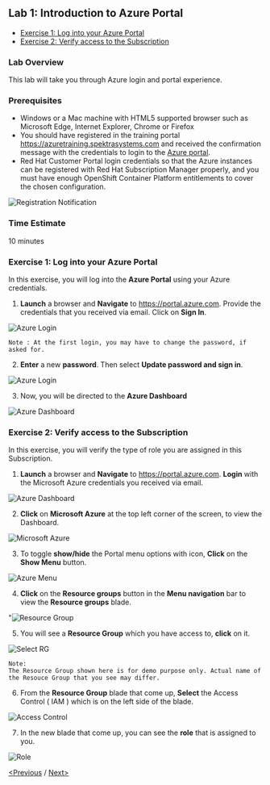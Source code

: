  ## Lab 1: Introduction to Azure Portal
   * [Exercise 1: Log into your Azure Portal](#exercise-1-log-into-your-azure-portal)
   * [Exercise 2: Verify access to the Subscription](#exercise-2-verify-access-to-the-subscription)
   
### Lab Overview
This lab will take you through Azure login and portal experience.

### Prerequisites
-	Windows or a Mac machine with HTML5 supported browser such as Microsoft Edge, Internet Explorer, Chrome or Firefox
-	You should have registered in the training portal https://azuretraining.spektrasystems.com and received the confirmation message with the credentials to login to the [Azure portal](http://portal.azure.com).
-	Red Hat Customer Portal login credentials so that the Azure instances can be registered with Red Hat Subscription Manager properly, and you must have enough OpenShift Container Platform entitlements to cover the chosen configuration.

![Registration Notification](../images/2registration_notification.jpg)


### Time Estimate

10 minutes

### Exercise 1: Log into your Azure Portal

In this exercise, you will log into the **Azure Portal** using your Azure credentials.
1.	**Launch** a browser and **Navigate** to https://portal.azure.com. Provide the credentials that you received via email. Click on **Sign In**.

![Azure Login](../images/3azure_login.jpg)

```
Note : At the first login, you may have to change the password, if asked for.
```

2.	**Enter** a new **password**. Then select **Update password and sign in**.

![Azure Login](../images/4update_password.jpg)

3.	Now, you will be directed to the **Azure Dashboard**

![Azure Dashboard](../images/5azure_dashboard.jpg)

### Exercise 2: Verify access to the Subscription
In this exercise, you will verify the type of role you are assigned in this Subscription.

1.	**Launch** a browser and **Navigate** to https://portal.azure.com. **Login** with the Microsoft Azure credentials you received via email. 

![Azure Dashboard](../images/6azure_dashboard.jpg)

2. **Click** on **Microsoft Azure** at the top left corner of the screen, to view the Dashboard.

![Microsoft Azure](../images/7microsoftazure.jpg)

3.	To toggle **show/hide** the Portal menu options with icon, **Click** on the **Show Menu** button. 

![Azure Menu](../images/8azure_menu.jpg)

4.	**Click** on the **Resource groups** button in the **Menu navigation** bar to view the **Resource groups** blade.

"![Resource Group](../images/9resourcegroup.jpg)

5.	You will see a **Resource Group** which you have access to, **click** on it.

![Select RG](../images/10select_rg.jpg)

```
Note:
The Resource Group shown here is for demo purpose only. Actual name of the Resouce Group that you see may differ.
```

6.	From the **Resource Group** blade that come up, **Select** the Access Control ( IAM ) which is on the left side of the blade.

![Access Control](https://github.com/ShivaniThadiyan/openshift-container-platform/blob/master/images/11access_control.jpg)

7.	In the new blade that come up, you can see the **role** that is assigned to you.

![Role](../images/12role.jpg)

[<Previous](https://github.com/ShivaniThadiyan/openshift-container-platform/blob/master/README.md) /
[Next>](/docs/Lab%202:%20Deploying-OpenShift-cluster-using-ARM-templates.md)
